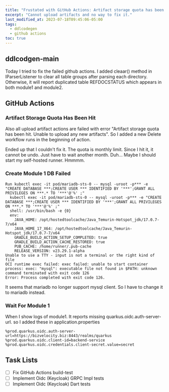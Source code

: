 ```yaml
---
title: "Frustated with GitHub Actions: Artifact storage quota has been hit"
excerpt: "Cannot upload artifacts and no way to fix it."
last_modified_at: 2023-07-18T09:45:06-05:00
tags: 
  - ddlcodegen
  - github actions
toc: true
---
```


## ddlcodgen-main
Today I tried to fix the failed github actions.  I added cleaar() method in IParserListener to clear all table groups after parsing each directory. Otherwise, it will report duplicated table REFDOCSTATUS which appears in both module1 and module2.

## GitHub Actions

### Artifact Storage Quota Has Been Hit
Also all upload artifact actions are failed with error "Artifact storage quota has been hit. Unable to upload any new artifacts". So I added a new Delete workflow runs in the beginning of action.

Ended up that I couldn't fix it. The quota is monthly limit. Since I hit it, it cannot be undo. Just have to wait another month. Duh...
Maybe I should start my self-hosted runner. Hmmmm.

### Create Module 1 DB Failed

```
Run kubectl exec -it pod/mariadb-sts-0 -- mysql -uroot -p*** -e "CREATE DATABASE ***;CREATE USER *** IDENTIFIED BY '***';GRANT ALL PRIVILEGES ON ***.* TO '***'@'%' ;"
  kubectl exec -it pod/mariadb-sts-0 -- mysql -uroot -p*** -e "CREATE DATABASE ***;CREATE USER *** IDENTIFIED BY '***';GRANT ALL PRIVILEGES ON ***.* TO '***'@'%' ;"
  shell: /usr/bin/bash -e {0}
  env:
    JAVA_HOME: /opt/hostedtoolcache/Java_Temurin-Hotspot_jdk/17.0.7-7/x64
    JAVA_HOME_17_X64: /opt/hostedtoolcache/Java_Temurin-Hotspot_jdk/17.0.7-7/x64
    GRADLE_BUILD_ACTION_SETUP_COMPLETED: true
    GRADLE_BUILD_ACTION_CACHE_RESTORED: true
    PUB_CACHE: /home/runner/.pub-cache
    RELEASE_VERSION: v23.29.1-alpha
Unable to use a TTY - input is not a terminal or the right kind of file
OCI runtime exec failed: exec failed: unable to start container process: exec: "mysql": executable file not found in $PATH: unknown
command terminated with exit code 126
Error: Process completed with exit code 126.
```
It seems that mariadb no longer support mysql client. So I have to change it to mariadb instead.

### Wait For Module 1
When I show logs of module1. It reports missing quarkus.oidc.auth-server-url.
so I added these in application.properties

```
%prod.quarkus.oidc.auth-server-url=https://bizvelocity.biz:8443/realms/quarkus
%prod.quarkus.oidc.client-id=backend-service
%prod.quarkus.oidc.credentials.client-secret.value=secret
```

## Task Lists

- [ ] Fix GitHub Actions build-test
- [ ] Implement Oidc (Keycloak) GRPC Impl tests
- [ ] Implement Oidc (Keycloak) Dart tests